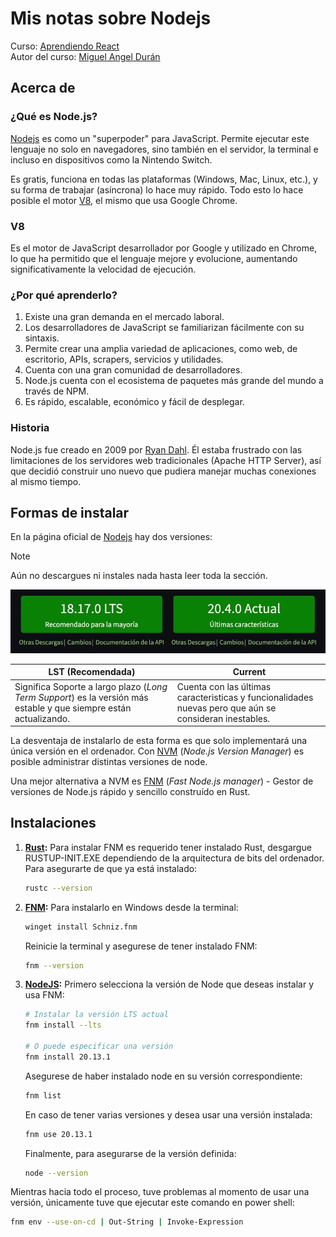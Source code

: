 # Mis notas sobre Nodejs

Curso: [Aprendiendo React](https://youtube.com/playlist?list=PLUofhDIg_38qm2oPOV-IRTTEKyrVBBaU7&si=wPEb5EE66u7YVifk)  
Autor del curso: [Miguel Angel Durán](https://github.com/midudev)

## Acerca de

### ¿Qué es Node.js?

[Nodejs](https://nodejs.org/) es como un "superpoder" para JavaScript. Permite ejecutar este lenguaje no solo en navegadores, sino también en el servidor, la terminal e incluso en dispositivos como la Nintendo Switch.

Es gratis, funciona en todas las plataformas (Windows, Mac, Linux, etc.), y su forma de trabajar (asíncrona) lo hace muy rápido. Todo esto lo hace posible el motor [V8](#v8), el mismo que usa Google Chrome.

### V8

Es el motor de JavaScript desarrollador por Google y utilizado en Chrome, lo que ha permitido que el lenguaje mejore y evolucione, aumentando significativamente la velocidad de ejecución.

### ¿Por qué aprenderlo?

1. Existe una gran demanda en el mercado laboral.
2. Los desarrolladores de JavaScript se familiarizan fácilmente con su sintaxis.
3. Permite crear una amplia variedad de aplicaciones, como web, de escritorio, APIs, scrapers, servicios y utilidades.
4. Cuenta con una gran comunidad de desarrolladores.
5. Node.js cuenta con el ecosistema de paquetes más grande del mundo a través de NPM.
6. Es rápido, escalable, económico y fácil de desplegar.

### Historia

Node.js fue creado en 2009 por [Ryan Dahl](https://en.wikipedia.org/wiki/Ryan_Dahl). Él estaba frustrado con las limitaciones de los servidores web tradicionales (Apache HTTP Server), así que decidió construir uno nuevo que pudiera manejar muchas conexiones al mismo tiempo.

## Formas de instalar

En la página oficial de [Nodejs](https://nodejs.org/en/download) hay dos versiones:

> [!NOTE]
> Aún no descargues ni instales nada hasta leer toda la sección.

![Nodejs Downloads versions](nodejs-downloads.png)

|LST (Recomendada)|Current|
|-|-|
|Significa Soporte a largo plazo (*Long Term Support*) es la versión más estable y que siempre están actualizando.|Cuenta con las últimas caracteristicas y funcionalidades nuevas pero que aún se consideran inestables.|

La desventaja de instalarlo de esta forma es que solo implementará una única versión en el ordenador. Con [NVM](https://github.com/nvm-sh/nvm) (*Node.js Version Manager*) es posible administrar distintas versiones de node.

Una mejor alternativa a NVM es [FNM](https://github.com/Schniz/fnm) (*Fast Node.js manager*) - Gestor de versiones de Node.js rápido y sencillo construído en Rust.

## Instalaciones

1. **[Rust](https://www.rust-lang.org/es/tools/install):** Para instalar FNM es requerido tener instalado Rust, desgargue RUSTUP-INIT.EXE dependiendo de la arquitectura de bits del ordenador. Para asegurarte de que ya está instalado:

    ```bash
    rustc --version
    ```

2. **[FNM](https://github.com/Schniz/fnm):** Para instalarlo en Windows desde la terminal:

    ```bash
    winget install Schniz.fnm
    ```

    Reinicie la terminal y asegurese de tener instalado FNM:

    ```bash
    fnm --version
    ```

3. **[NodeJS](https://nodejs.org/en/download):** Primero selecciona la versión de Node que deseas instalar y usa FNM:

    ```bash
    # Instalar la versión LTS actual
    fnm install --lts

    # O puede especificar una versión
    fnm install 20.13.1
    ```

    Asegurese de haber instalado node en su versión correspondiente:

    ```bash
    fnm list
    ```

    En caso de tener varias versiones y desea usar una versión instalada:

    ```bash
    fnm use 20.13.1
    ```

    Finalmente, para asegurarse de la versión definida:

    ```bash
    node --version
    ```

Mientras hacia todo el proceso, tuve problemas al momento de usar una versión, únicamente tuve que ejecutar este comando en power shell:

```bash
fnm env --use-on-cd | Out-String | Invoke-Expression
```
